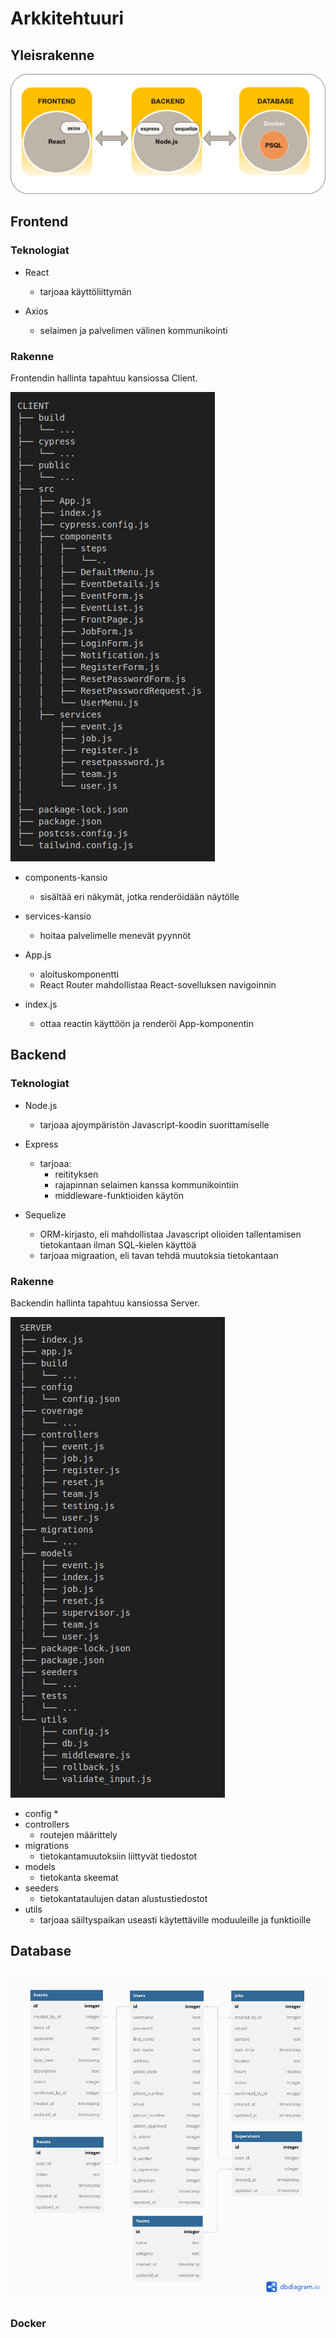 # Arkkitehtuuri

## Yleisrakenne


![Frontend-Backend-Database-image](https://github.com/Urheiluseura-3-0/urheiluseura3.0/blob/documentation-up/documentation/pictures/FRONTEND-BACKEND-database.drawio.png)


## Frontend

### Teknologiat
- React
    * tarjoaa käyttöliittymän

- Axios
    * selaimen ja palvelimen välinen kommunikointi

### Rakenne

Frontendin hallinta tapahtuu kansiossa Client.

![Client directory tree image](https://github.com/Urheiluseura-3-0/urheiluseura3.0/blob/documentation-up/documentation/pictures/client_tree_structure.png)

- components-kansio
    * sisältää eri näkymät, jotka renderöidään näytölle
- services-kansio
    * hoitaa palvelimelle menevät pyynnöt

- App.js
    * aloituskomponentti
    * React Router mahdollistaa React-sovelluksen navigoinnin
- index.js
    * ottaa reactin käyttöön ja renderöi App-komponentin

## Backend

### Teknologiat

- Node.js
    * tarjoaa ajoympäristön Javascript-koodin suorittamiselle

- Express
    *  tarjoaa:
        * reitityksen 
        * rajapinnan selaimen kanssa kommunikointiin
        * middleware-funktioiden käytön

- Sequelize
    * ORM-kirjasto, eli mahdollistaa Javascript olioiden tallentamisen tietokantaan ilman SQL-kielen käyttöä
    * tarjoaa migraation, eli tavan tehdä muutoksia tietokantaan


### Rakenne

Backendin hallinta tapahtuu kansiossa Server.

![Server directory tree image](https://github.com/Urheiluseura-3-0/urheiluseura3.0/blob/documentation-up/documentation/pictures/server_tree_structure.png)

- config
    *
- controllers
    * routejen määrittely
- migrations
    * tietokantamuutoksiin liittyvät tiedostot
- models
    * tietokanta skeemat
- seeders
    * tietokantataulujen datan alustustiedostot
- utils
    * tarjoaa säiltyspaikan useasti käytettäville moduuleille ja funktioille

## Database

![Database image](https://github.com/Urheiluseura-3-0/urheiluseura3.0/blob/documentation-up/documentation/pictures/Tietokantakaavio.png)

### Docker
